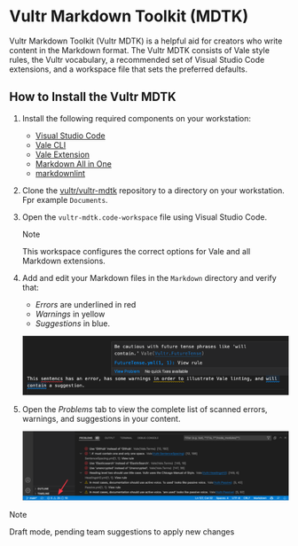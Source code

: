 # Vultr Markdown Toolkit (MDTK)

Vultr Markdown Toolkit (Vultr MDTK) is a helpful aid for creators who write content in the Markdown format. The Vultr MDTK consists of Vale style rules, the Vultr vocabulary, a recommended set of Visual Studio Code extensions, and a workspace file that sets the preferred defaults.

## How to Install the Vultr MDTK

1. Install the following required components on your workstation:

    * [Visual Studio Code](https://code.visualstudio.com/)
    * [Vale CLI](https://docs.errata.ai/vale/install)
    * [Vale Extension](https://marketplace.visualstudio.com/items?itemName=errata-ai.vale-server)
    * [Markdown All in One](https://marketplace.visualstudio.com/items?itemName=yzhang.markdown-all-in-one)
    * [markdownlint](https://marketplace.visualstudio.com/items?itemName=DavidAnson.vscode-markdownlint)

1. Clone the [vultr/vultr-mdtk](https://github.com/vultr/vultr-mdtk) repository to a directory on your workstation. Fpr example `Documents`.
1. Open the `vultr-mdtk.code-workspace` file using Visual Studio Code.

   > [!NOTE]
   > This workspace configures the correct options for Vale and all Markdown extensions.

1. Add and edit your Markdown files in the `Markdown` directory and verify that:

   * *Errors* are underlined in red
   * *Warnings* in yellow
   * *Suggestions* in blue.

    ![Popup Help](templates/media/Popup%20Help.png)

1. Open the *Problems* tab to view the complete list of scanned errors, warnings, and suggestions in your content.

    ![VSCode Example](templates/media/VSCode%20Example.png)

> [!NOTE]
> Draft mode, pending team suggestions to apply new changes